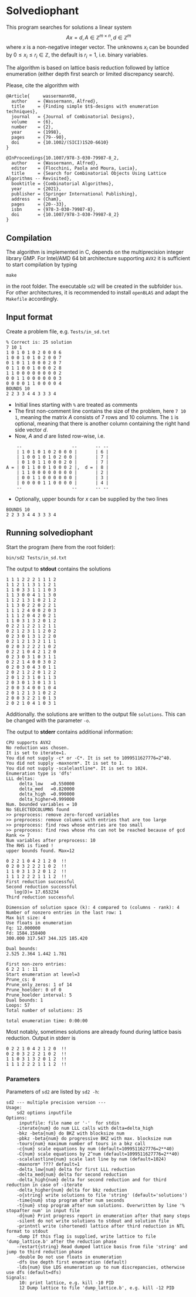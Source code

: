 # Solvediophant

This program searches for solutions a linear system
$$
    Ax = d, A\in \mathbb{Z}^{m\times n}, d\in \mathbb{Z}^m
$$
where $x$ is a non-negative integer vector. The unknowns $x_i$ can be bounded by $0\leq x_i\leq r_i\in\mathbb{Z}$, the default is $r_i=1$, i.e. binary variables.

The algorithm is based on lattice basis reduction followed by lattice enumeration (either depth first search or limited discrepancy search).

Please, cite the algorithm with

```
@Article{	  wassermann98,
  author	= {Wassermann, Alfred},
  title		= {Finding simple $t$-designs with enumeration techniques},
  journal	= {Journal of Combinatorial Designs},
  volume	= {6},
  number	= {2},
  year		= {1998},
  pages		= {79--90},
  doi		= {10.1002/(SICI)1520-6610}
}

@InProceedings{10.1007/978-3-030-79987-8_2,
  author	= {Wassermann, Alfred},
  editor	= {Flocchini, Paola and Moura, Lucia},
  title		= {Search for Combinatorial Objects Using Lattice Algorithms -- Revisited},
  booktitle	= {Combinatorial Algorithms},
  year		= {2021},
  publisher	= {Springer International Publishing},
  address	= {Cham},
  pages		= {20--33},
  isbn		= {978-3-030-79987-8},
  doi		= {10.1007/978-3-030-79987-8_2}
}
```

## Compilation

The algorithm is implemented in C, depends on the multiprecision integer library GMP. For Intel/AMD 64 bit architecture supporting `AVX2` it is sufficient to start compilation by typing

```
make 
```

in the root folder. The executable `sd2` will be created in the subfolder `bin`. For other architectures, it is recommended to install `openBLAS` and adapt the `Makefile` accordingly. 

## Input format

Create a problem file, e.g. `Tests/in_sd.txt` 

```
% Correct is: 25 solution
7 10 1
1 0 1 0 1 0 2 0 0 0 6
1 0 0 1 0 1 0 2 0 0 7
0 1 0 1 1 0 0 0 2 0 7
0 1 1 0 0 1 0 0 0 2 8
1 1 0 0 0 0 0 0 0 0 2
0 0 1 1 0 0 0 0 0 0 3
0 0 0 0 1 1 0 0 0 0 4
BOUNDS 10
2 2 3 3 4 4 3 3 3 4 
```

- Initial lines starting with `%` are treated as comments
- The first non-comment line contains the size of the problem, here `7 10 1`, meaning
the matrix $A$ consists of $7$ rows and $10$ columns. The `1`  is optional, meaning that there is another column
containing the right hand side vector $d$.
- Now, $A$ and $d$ are listed row-wise, i.e.

```
    --                   --       -- --
    | 1 0 1 0 1 0 2 0 0 0 |       | 6 |
    | 1 0 0 1 0 1 0 2 0 0 |       | 7 |
    | 0 1 0 1 1 0 0 0 2 0 |       | 7 |
A = | 0 1 1 0 0 1 0 0 0 2 |,  d = | 8 |
    | 1 1 0 0 0 0 0 0 0 0 |       | 2 |
    | 0 0 1 1 0 0 0 0 0 0 |       | 3 |
    | 0 0 0 0 1 1 0 0 0 0 |       | 4 |
    --                   --       -- --
```

- Optionally, upper bounds for $x$ can be supplied by the two lines

```
BOUNDS 10
2 2 3 3 4 4 3 3 3 4 
```

## Running solvediophant

Start the program (here from the root folder):

```
bin/sd2 Tests/in_sd.txt
```

The output to __stdout__ contains the solutions

```
1 1 1 2 2 2 1 1 1 2 
1 1 2 1 1 3 1 1 2 1 
1 1 0 3 3 1 1 1 0 3 
1 1 3 0 0 4 1 1 3 0 
1 1 2 1 3 1 0 2 1 2 
1 1 3 0 2 2 0 2 2 1 
1 1 1 2 4 0 0 2 0 3 
1 1 1 2 0 4 2 0 2 1 
1 1 0 3 1 3 2 0 1 2 
0 2 2 1 2 2 1 2 1 1 
0 2 1 2 3 1 1 2 0 2 
0 2 3 0 1 3 1 2 2 0 
0 2 1 2 1 3 2 1 1 1 
0 2 0 3 2 2 2 1 0 2 
0 2 2 1 0 4 2 1 2 0 
0 2 3 0 3 1 0 3 1 1 
0 2 2 1 4 0 0 3 0 2 
0 2 0 3 0 4 3 0 1 1 
2 0 2 1 2 2 0 1 2 2 
2 0 1 2 3 1 0 1 1 3 
2 0 3 0 1 3 0 1 3 1 
2 0 0 3 4 0 0 1 0 4 
2 0 1 2 1 3 1 0 2 2 
2 0 0 3 2 2 1 0 1 3 
2 0 2 1 0 4 1 0 3 1 
```
Additionally. the solutions are written to the output file `solutions`. This can be changed with the parameter `-o`.

The output to __stderr__ contains additional information:

```
CPU supports AVX2
No reduction was chosen.
It is set to iterate=1.
You did not supply -c* or -C*. It is set to 1099511627776=2^40.
You did not supply -maxnorm*. It is set to 1.
You did not supply -scalelastline*. It is set to 1024.
Enumeration type is 'dfs'
LLL deltas:
	 delta_low   =0.550000
	 delta_med   =0.820000
	 delta_high  =0.990000
	 delta_higher=0.999000
Num. bounded variables = 10
No SELECTEDCOLUMNS found 
>> preprocess: remove zero-forced variables
>> preprocess: remove columns with entries that are too large
>> preprocess: find rows whose entries are too small
>> preprocess: find rows whose rhs can not be reached because of gcd
Rank <= 7
Num variables after preprocess: 10
The RHS is fixed !
upper bounds found. Max=12

0 2 2 1 0 4 2 1 2 0  !!
0 2 0 3 2 2 2 1 0 2  !!
1 1 0 3 1 3 2 0 1 2  !!
1 1 1 2 2 2 1 1 1 2  !!
First reduction successful
Second reduction successful
   log(D)= 17.653234
Third reduction successful

Dimension of solution space (k): 4 compared to (columns - rank): 4
Number of nonzero entries in the last row: 1
Max bit size: 4
Use floats in enumeration
Fq: 12.000000
Fd: 1584.158400
300.000 317.547 344.325 185.420 

Dual bounds:
2.525 2.364 1.442 1.781 

First non-zero entries:
6 2 2 1 : 11
Start enumeration at level=3
Prune_cs: 0
Prune_only_zeros: 1 of 14
Prune_hoelder: 0 of 0
Prune_hoelder interval: 5
Dual bounds: 1
Loops: 57
Total number of solutions: 25

total enumeration time: 0:00:00
```

Most notably, sometimes solutions are already found during lattice basis reduction. Output in stderr is

```
0 2 2 1 0 4 2 1 2 0  !!
0 2 0 3 2 2 2 1 0 2  !!
1 1 0 3 1 3 2 0 1 2  !!
1 1 1 2 2 2 1 1 1 2  !!
```

### Parameters

Parameters of `sd2` are listed by `sd2 -h`:

```
sd2 --- multiple precision version --- 
Usage:
	sd2 options inputfile
Options:
	 inputfile: file name or '-'  for stdin
	-iterate{num} do num LLL calls with delta=delta_high
	-bkz -beta{num} do BKZ with blocksize num
	-pbkz -beta{num} do progressive BKZ with max. blocksize num
	-tours{num} maximum number of tours in a bkz call
	-c{num} scale equations by num (default=1099511627776=2**40)
	-C{num} scale equations by 2^num (default=1099511627776=2**40)
	-scalelastline{num} scale last line by num (default=1024)
	-maxnorm* ???? default=1
	-delta_low{num} delta for first LLL reduction
	-delta_med{num} delta for second reduction
	-delta_high{num} delta for second reduction and for third reduction in case of -iterate
	-delta_higher{num} delta for bkz reduction
	-o{string} write solutions to file 'string' (default='solutions')
	-time{num} stop program after num seconds
	-t{num} stop program after num solutions. Overwritten by line '% stopafter num' in input file
	-d{num} Print progress report in enumeration after that many steps
	-silent do not write solutions to stdout and solution file
	-printntl write (shortened) lattice after third reduction in NTL format to stdout
	-dump If this flag is supplied, write lattice to file 'dump_lattice.b' after the reduction phase
	-restart{string} Read dumped lattice basis from file 'string' and jump to third reduction phase
	-double Do not use floats in enumeration
	-dfs Use depth first enumeration (default)
	-lds{num} Use LDS enumeration up to num discrepancies, otherwise use dfs (default=dfs)
Signals:
	 10: print lattice, e.g. kill -10 PID
	 12 Dump lattice to file 'dump_lattice.b', e.g. kill -12 PID
```



